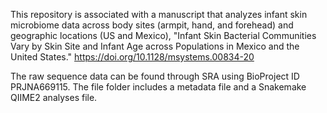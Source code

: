 This repository is associated with a manuscript that analyzes infant skin microbiome data across body sites (armpit, hand, and forehead) and geographic locations (US and Mexico), "Infant Skin Bacterial Communities Vary by Skin Site and Infant Age across Populations in Mexico and the United States."
https://doi.org/10.1128/msystems.00834-20

The raw sequence data can be found through SRA using BioProject ID PRJNA669115. The file folder includes a metadata file and a Snakemake QIIME2 analyses file. 


